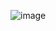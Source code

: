 ![image](https://user-images.githubusercontent.com/72349558/126910551-f7f28131-3f88-4d0b-a1c5-f9a9b5504797.png)
